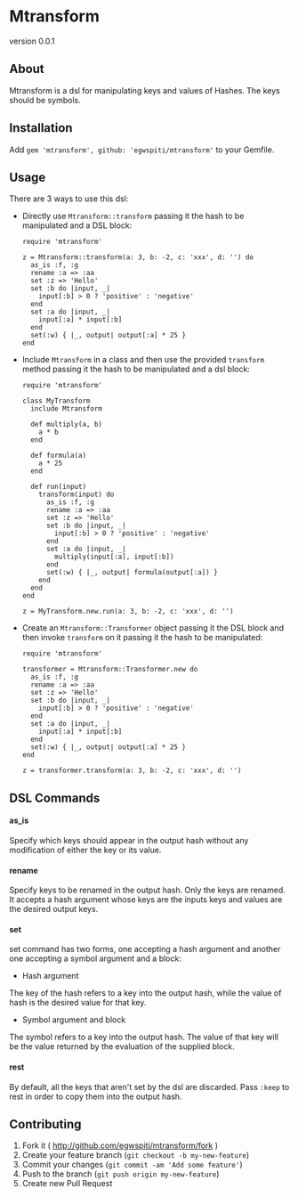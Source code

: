 # Mtransform
version 0.0.1

## About
Mtransform is a dsl for manipulating keys and values of Hashes. The keys should be symbols.

## Installation
Add `gem 'mtransform', github: 'egwspiti/mtransform'` to your Gemfile.

## Usage
There are 3 ways to use this dsl:

* Directly use `Mtransform::transform` passing it the hash to be manipulated and a DSL block:

    ```
    require 'mtransform'

    z = Mtransform::transform(a: 3, b: -2, c: 'xxx', d: '') do
      as_is :f, :g
      rename :a => :aa
      set :z => 'Hello'
      set :b do |input, _|
        input[:b] > 0 ? 'positive' : 'negative'
      end
      set :a do |input, _|
        input[:a] * input[:b]
      end
      set(:w) { |_, output| output[:a] * 25 }
    end
    ```
* Include `Mtransform` in a class and then use the provided `transform` method passing it the hash to be manipulated and a dsl block:

    ```
    require 'mtransform'

    class MyTransform
      include Mtransform

      def multiply(a, b)
        a * b
      end

      def formula(a)
        a * 25
      end

      def run(input)
        transform(input) do
          as_is :f, :g
          rename :a => :aa
          set :z => 'Hello'
          set :b do |input, _|
            input[:b] > 0 ? 'positive' : 'negative'
          end
          set :a do |input, _|
            multiply(input[:a], input[:b])
          end
          set(:w) { |_, output| formula(output[:a]) }
        end
      end
    end

    z = MyTransform.new.run(a: 3, b: -2, c: 'xxx', d: '')
    ```

* Create an `Mtransform::Transformer` object passing it the DSL block and then invoke `transform` on it passing it the hash to be manipulated:

    ```
    require 'mtransform'

    transformer = Mtransform::Transformer.new do
      as_is :f, :g
      rename :a => :aa
      set :z => 'Hello'
      set :b do |input, _|
        input[:b] > 0 ? 'positive' : 'negative'
      end
      set :a do |input, _|
        input[:a] * input[:b]
      end
      set(:w) { |_, output| output[:a] * 25 }
    end

    z = transformer.transform(a: 3, b: -2, c: 'xxx', d: '')
    ```

## DSL Commands
#### as_is

Specify which keys should appear in the output hash without any modification of either the key or its value.

#### rename

Specify keys to be renamed in the output hash. Only the keys are renamed. It accepts a hash argument whose keys are the inputs keys and values are the desired output keys.

#### set

set command has two forms, one accepting a hash argument and another one accepting a symbol argument and a block:

  * Hash argument

  The key of the hash refers to a key into the output hash, while the value of hash is the desired value for that key.

  * Symbol argument and block

  The symbol refers to a key into the output hash. The value of that key will be the value returned by the evaluation of the supplied block.

#### rest

By default, all the keys that aren't set by the dsl are discarded. Pass `:keep` to rest in order to copy them into the output hash.

## Contributing

1. Fork it ( http://github.com/egwspiti/mtransform/fork )
2. Create your feature branch (`git checkout -b my-new-feature`)
3. Commit your changes (`git commit -am 'Add some feature'`)
4. Push to the branch (`git push origin my-new-feature`)
5. Create new Pull Request
